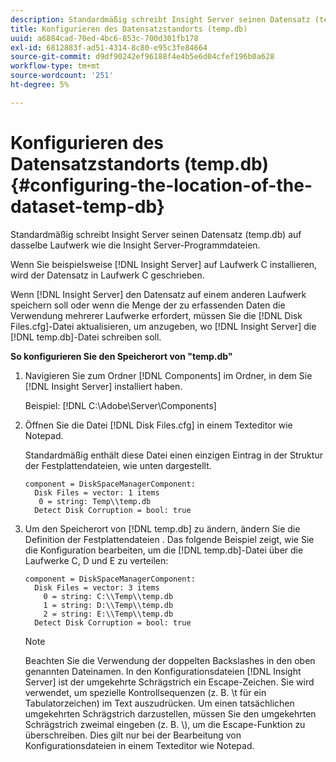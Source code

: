 ```yaml
---
description: Standardmäßig schreibt Insight Server seinen Datensatz (temp.db) auf dasselbe Laufwerk wie die Insight Server-Programmdateien.
title: Konfigurieren des Datensatzstandorts (temp.db)
uuid: a6884cad-70ed-4bc6-853c-700d301fb178
exl-id: 6812883f-ad51-4314-8c80-e95c3fe84664
source-git-commit: d9df90242ef96188f4e4b5e6d04cfef196b0a628
workflow-type: tm+mt
source-wordcount: '251'
ht-degree: 5%

---
```


# Konfigurieren des Datensatzstandorts (temp.db){#configuring-the-location-of-the-dataset-temp-db}

Standardmäßig schreibt Insight Server seinen Datensatz (temp.db) auf dasselbe Laufwerk wie die Insight Server-Programmdateien.

Wenn Sie beispielsweise [!DNL Insight Server] auf Laufwerk C installieren, wird der Datensatz in Laufwerk C geschrieben.

Wenn [!DNL Insight Server] den Datensatz auf einem anderen Laufwerk speichern soll oder wenn die Menge der zu erfassenden Daten die Verwendung mehrerer Laufwerke erfordert, müssen Sie die [!DNL Disk Files.cfg]-Datei aktualisieren, um anzugeben, wo [!DNL Insight Server] die [!DNL temp.db]-Datei schreiben soll.

**So konfigurieren Sie den Speicherort von &quot;temp.db&quot;**

1. Navigieren Sie zum Ordner [!DNL Components] im Ordner, in dem Sie [!DNL Insight Server] installiert haben.

   Beispiel: [!DNL C:\Adobe\Server\Components]

1. Öffnen Sie die Datei [!DNL Disk Files.cfg] in einem Texteditor wie Notepad.

   Standardmäßig enthält diese Datei einen einzigen Eintrag in der Struktur der Festplattendateien, wie unten dargestellt.

   ```
   component = DiskSpaceManagerComponent:
     Disk Files = vector: 1 items
      0 = string: Temp\\temp.db
     Detect Disk Corruption = bool: true
   ```

1. Um den Speicherort von [!DNL temp.db] zu ändern, ändern Sie die Definition der Festplattendateien . Das folgende Beispiel zeigt, wie Sie die Konfiguration bearbeiten, um die [!DNL temp.db]-Datei über die Laufwerke C, D und E zu verteilen:

   ```
   component = DiskSpaceManagerComponent:
     Disk Files = vector: 3 items
       0 = string: C:\\Temp\\temp.db
       1 = string: D:\\Temp\\temp.db
       2 = string: E:\\Temp\\temp.db
     Detect Disk Corruption = bool: true
   ```

   >[!NOTE]
   >
   >Beachten Sie die Verwendung der doppelten Backslashes in den oben genannten Dateinamen. In den Konfigurationsdateien [!DNL Insight Server] ist der umgekehrte Schrägstrich ein Escape-Zeichen. Sie wird verwendet, um spezielle Kontrollsequenzen (z. B. \t für ein Tabulatorzeichen) im Text auszudrücken. Um einen tatsächlichen umgekehrten Schrägstrich darzustellen, müssen Sie den umgekehrten Schrägstrich zweimal eingeben (z. B. \\), um die Escape-Funktion zu überschreiben. Dies gilt nur bei der Bearbeitung von Konfigurationsdateien in einem Texteditor wie Notepad.

